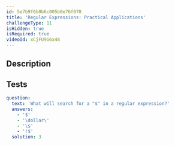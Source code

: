 ```yaml
---
id: 5e7b9f0b0b6c005b0e76f070
title: 'Regular Expressions: Practical Applications'
challengeType: 11
isHidden: true
isRequired: true
videoId: xCjFU9G6x48
---
```


## Description
<section id='description'>

</section>

## Tests
<section id='tests'>

```yml
question:
  text: 'What will search for a "$" in a regular expression?'
  answers:
    - '$'
    - '\dollar\'
    - '\$'
    - '!$'
  solution: 3
```

</section>
